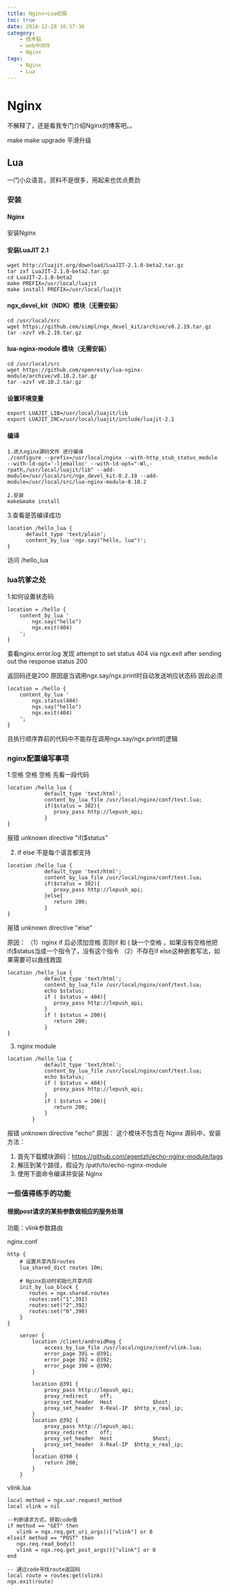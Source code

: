 ```yaml
---
title: Nginx+Lua初探
toc: true
date: 2016-12-28 16:57:36
category: 
	- 技术贴
	- web中间件
	- Nginx
tags: 
    - Nginx
    - Lua
---
```



# Nginx
不解释了，还是看我专门介绍Nginx的博客吧。。

make
make upgrade 平滑升级

## Lua
一门小众语言，资料不是很多，用起来也优点费劲

### 安装
<!--more-->
#### Nginx
安装Nginx
#### 安装LuaJIT 2.1

```
wget http://luajit.org/download/LuaJIT-2.1.0-beta2.tar.gz
tar zxf LuaJIT-2.1.0-beta2.tar.gz
cd LuaJIT-2.1.0-beta2
make PREFIX=/usr/local/luajit
make install PREFIX=/usr/local/luajit
```

#### ngx_devel_kit（NDK）模块（无需安装）
```
cd /usr/local/src
wget https://github.com/simpl/ngx_devel_kit/archive/v0.2.19.tar.gz
tar -xzvf v0.2.19.tar.gz
```

#### lua-nginx-module 模块（无需安装）
```
cd /usr/local/src
wget https://github.com/openresty/lua-nginx-module/archive/v0.10.2.tar.gz
tar -xzvf v0.10.2.tar.gz
```

#### 设置环境变量
```
export LUAJIT_LIB=/usr/local/luajit/lib
export LUAJIT_INC=/usr/local/luajit/include/luajit-2.1
```

#### 编译
```
1.进入nginx源码文件 进行编译
./configure --prefix=/usr/local/nginx --with-http_stub_status_module  --with-ld-opt='-ljemalloc' --with-ld-opt="-Wl,-rpath,/usr/local/luajit/lib" --add-module=/usr/local/src/ngx_devel_kit-0.2.19 --add-module=/usr/local/src/lua-nginx-module-0.10.2 

2.安装
make&make install
```

3.查看是否编译成功
```
location /hello_lua { 
      default_type 'text/plain'; 
      content_by_lua 'ngx.say("hello, lua")'; 
}
```
访问 /hello_lua


### lua坑爹之处

1.如何设置状态码
```
location = /hello {
    content_by_lua '
        ngx.say("hello")
        ngx.exit(404)
    ';
}
```

查看nginx.error.log 发现 attempt to set status 404 via ngx.exit after sending out the response status 200

返回码还是200 原因是当调用ngx.say/ngx.print时自动发送响应状态码 因此必须
```
location = /hello {
    content_by_lua '
        ngx.status(404)
        ngx.say("hello")
        ngx.exit(404)
    ';
}
```
且执行顺序靠前的代码中不能存在调用ngx.say/ngx.print的逻辑

### nginx配置编写事项

1.空格 空格 空格
先看一段代码
```
location /hello_lua { 
            default_type 'text/html'; 
            content_by_lua_file /usr/local/nginx/conf/test.lua;
            if($status = 302){
               proxy_pass http://lepush_api;
            }
}
```
报错  unknown directive "if($status"


2. if else 不是每个语言都支持
```
location /hello_lua { 
            default_type 'text/html'; 
            content_by_lua_file /usr/local/nginx/conf/test.lua;
            if($status = 302){
               proxy_pass http://lepush_api;
            }else{
               return 200;
            }
}
```
报错  unknown directive "else"

原因：
（1）nginx if 后必须加空格 否则if 和 ( 缺一个空格 ，如果没有空格他把if($status当成一个指令了，没有这个指令 
（2）不存在if else这种嵌套写法，如果需要可以曲线救国
```
location /hello_lua { 
            default_type 'text/html';
            content_by_lua_file /usr/local/nginx/conf/test.lua;
            echo $status;
            if ( $status = 404){
               proxy_pass http://lepush_api;
            }
            if ( $status = 200){
               return 200;
            }
}
```

3. nginx module
```
location /hello_lua { 
            default_type 'text/html';
            content_by_lua_file /usr/local/nginx/conf/test.lua;
            echo $status;
            if ( $status = 404){
               proxy_pass http://lepush_api;
            }
            if ( $status = 200){
               return 200;
            }
        }
```
报错  unknown directive "echo"
原因：
这个模块不包含在 Nginx 源码中，安装方法：

1. 首先下载模块源码：https://github.com/agentzh/echo-nginx-module/tags
2. 解压到某个路径，假设为 /path/to/echo-nginx-module
3. 使用下面命令编译并安装 Nginx


### 一些值得练手的功能
#### 根据post请求的某些参数做相应的服务处理

功能：vlink参数路由

nginx.conf
```
http {
    # 设置共享内存routes
    lua_shared_dict routes 10m;

    # Nginx启动时初始化共享内存
    init_by_lua_block {
       routes = ngx.shared.routes
       routes:set("1",391)
       routes:set("2",392)
       routes:set("0",390)
    }
}

    server {
        location /client/androidReg {
            access_by_lua_file /usr/local/nginx/conf/vlink.lua;
            error_page 391 = @391;
            error_page 392 = @392;
            error_page 390 = @390;
        }
       
        location @391 {
            proxy_pass http://lepush_api;
            proxy_redirect    off;
            proxy_set_header  Host             $host;
            proxy_set_header  X-Real-IP  $http_x_real_ip;
        }
        location @392 {
            proxy_pass http://lepush_api;
            proxy_redirect    off;
            proxy_set_header  Host             $host;
            proxy_set_header  X-Real-IP  $http_x_real_ip;
        }
        location @390 {
            return 200;
        }   
    }

```


vlink.lua
```
local method = ngx.var.request_method
local vlink = nil

--判断请求方式，获取code值
if method == "GET" then
   vlink = ngx.req.get_uri_args()["vlink"] or 0
elseif method == "POST" then
   ngx.req.read_body()
   vlink = ngx.req.get_post_args()["vlink"] or 0
end

-- 通过code寻找route返回码
local route = routes:get(vlink)
ngx.exit(route)
```










